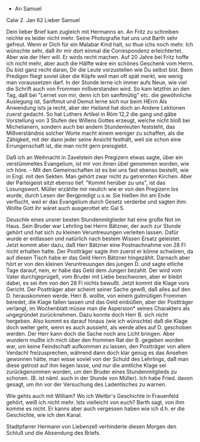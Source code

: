 + An Samuel

 Calw 2. Jan 62
Lieber Samuel

Dein lieber Brief kam zugleich mit Hermanns an. An Fritz zu schreiben reichte es leider nicht mehr. Seine Photografie hat uns und Barth sehr gefreut. Wenn er Dich für ein Malabar Kind halt, so thue ichs noch mehr. Ich wünschte sehr, daß ihr mir dort einmal die Correspondenz erleichtertet. Aber wie der Herr will. Er wirds recht machen. Auf 20 Jahre bei Fritz hoffe ich nicht mehr, aber auch die Hälfte wäre ein schönes Geschenk vom Herrn. Du bist ganz recht daran, Dir die Leute vorzustellen wie Du selbst bist. Beim Predigen fliegt soviel über die Köpfe weil man oft spät merkt, wie wenig man voraussetzen darf. In der Stunde lerne ich immer aufs Neue, wie viel die Schrift auch von Frommen mißverstanden wird. So kam letzthin an den Tag, daß bei "Lernet von mir, denn ich bin sanftmütig" etc. die gewöhnliche Auslegung ist, Sanftmut und Demut lerne sich nur beim HErrn Als Anwendung ists ja recht, aber der Heiland hat doch an Andere Lektionen zuerst gedacht. So hat Luthers Artikel in Röm 12,2 die gang und gäbe Vorstellung von 3 Stufen des Willens Gottes erzeugt, welche nicht bloß bei Michelianern, sondern auch bei andern Stundenleuten feststeht, das Mißverständnis solcher Worte macht einem weniger zu schaffen, als die Zähigkeit, mit der dann jeder seine Ansicht festhält, weil sie schon eine Errungenschaft ist, die man nicht gern preisgiebt.

Daß ich an Weihnacht in Zavelstein den Pregizern etwas sagte, über ein verstümmeltes Evangelium, ist mir von ihnen übel genommen worden, wie ich höre. - Mit den Gemeinschaften ist es bei uns fast ebenso bestellt, wie in Engl. mit den Sekten. Man gehört zwar nicht zu getrennten Kirchen. Aber der Parteigeist sitzt ebenso tief. "Kommt herüber zu uns", ist das Losungswort. Müller erzählte mir neulich wie er von den Pregizern los wurde, durch Lesen der Bergpredigt u.s.w. Sie hießen ihn am Ende verflucht, weil er das Evangelium durch Gesetz verderbe und sagten ihm: Wollte Gott ihr wäret auch ausgerottet etc Gal 5.

Deuschle eines unsrer besten Stundenmitglieder hat eine große Not im Haus. Sein Bruder war Lehrling bei Herrn Bätzner, der auch zur Stunde gehört und hat sich zu kleinen Veruntreuungen verleiten lassen. Dafür wurde er entlassen und natürlich nach bestem Wissen Ersatz geleistet. Jetzt kommt aber dazu, daß Herr Bätzner eine Postnachnahme von 28 Fl nicht erhalten hatte. Der Postträger sagte ihm zuerst er könne schwören, da auf diesen Tisch habe er das Geld Herrn Bätzner hingezählt. Darnach aber hört er von den kleinen Veruntreuungen des jungen D. und sagte etliche Tage darauf, nein, er habe das Geld dem Jungen bezahlt. Der wird vom Vater durchgeprügelt, vom Bruder mit Liebe beschworen, aber er bleibt dabei, es sei ihm von den 28 Fl nichts bewußt. Jetzt kommt die Klage vors Gericht. Der Postträger aber scheint seiner Sache gewiß, daß alles auf den D. herauskommen werde. Herr B. wollte, von einem gutmütigen Frommen beredet, die Klage fallen lassen und das Geld einbüßen, aber der Postträger verlangt, im Wochenblatt müsse man die Aspersion* seines Charakters als ungegründet zurücknehmen. Dazu konnte doch Herr B. sich nicht hergeben. Also kommt es darauf hinaus (wie ich wünschte) daß die Klage doch weiter geht, wenn es auch aussieht, als werde alles auf D. geschoben werden. Der Herr kann doch die Sache noch ans Licht bringen. Aber wundern mußte ich mich über den frommen Rat der B. gegeben worden war, um keine Feindschaft aufkommen zu lassen, den Postträger von allem Verdacht freizusprechen, während dann doch klar genug es das Ansehen gewonnen hätte, man wisse soviel von der Schuld des Lehrlings, daß man diese getrost auf ihm liegen lasse, und nur die amtliche Klage sei zurückgenommen worden, um den Bruder eines Stundenmitglieds zu schonen. (B. ist näml. auch in der Stunde von Müller). Ich habe Fried. davon gesagt, um ihn vor der Versuchung des Ladentisches zu warnen.

Wie gehts auch mit William? Wo ich Weitbr's Geschichte in Frauenfeld gehört, weiß ich nicht mehr. Ists vielleicht von euch? Barth sagt, von ihm komme es nicht. Er kanns aber auch vergessen haben wie ich d.h. er die Geschichte, wie ich den Kanal.

Stadtpfarrer Hermann von Liebenzell verhinderte diesen Morgen den Schluß und die Absendung des Briefs.
